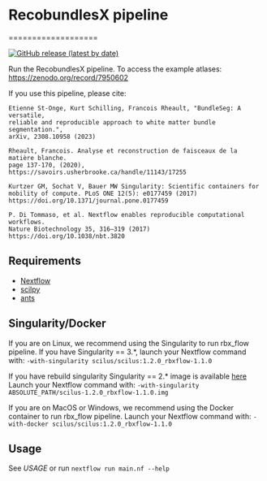# RecobundlesX pipeline
===================

[![GitHub release (latest by date)](https://img.shields.io/github/v/release/scilus/rbx_flow)](https://github.com/scilus/rbx_flow/releases)


Run the RecobundlesX pipeline.
To access the example atlases:
https://zenodo.org/record/7950602

If you use this pipeline, please cite:

```
Etienne St-Onge, Kurt Schilling, Francois Rheault, "BundleSeg: A versatile,
reliable and reproducible approach to white matter bundle segmentation.",
arXiv, 2308.10958 (2023)

Rheault, Francois. Analyse et reconstruction de faisceaux de la matière blanche.
page 137-170, (2020), https://savoirs.usherbrooke.ca/handle/11143/17255

Kurtzer GM, Sochat V, Bauer MW Singularity: Scientific containers for
mobility of compute. PLoS ONE 12(5): e0177459 (2017)
https://doi.org/10.1371/journal.pone.0177459

P. Di Tommaso, et al. Nextflow enables reproducible computational workflows.
Nature Biotechnology 35, 316–319 (2017) https://doi.org/10.1038/nbt.3820
```

Requirements
------------

- [Nextflow](https://www.nextflow.io)
- [scilpy](https://github.com/scilus/scilpy)
- [ants](https://github.com/ANTsX/ANTs)

Singularity/Docker
-----------
If you are on Linux, we recommend using the Singularity to run rbx_flow pipeline.
If you have Singularity == 3.*, launch your Nextflow command with:
`-with-singularity scilus/scilus:1.2.0_rbxflow-1.1.0`

If you have rebuild singularity Singularity == 2.* image is available [here](http://scil.dinf.usherbrooke.ca/en/containers_list/scilus-1.2.0_rbxflow-1.1.0.img)
Launch your Nextflow command with: `-with-singularity ABSOLUTE_PATH/scilus-1.2.0_rbxflow-1.1.0.img`

If you are on MacOS or Windows, we recommend using the Docker container to run rbx_flow pipeline.
Launch your Nextflow command with:
`-with-docker scilus/scilus:1.2.0_rbxflow-1.1.0`

Usage
-----

See *USAGE* or run `nextflow run main.nf --help`

